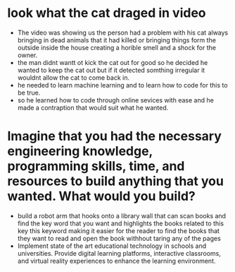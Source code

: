 # look what the cat draged in video

- The video was showing us the person had a problem with his cat always bringing in dead animals that it had killed or bringing things form the outside inside the house creating a horible smell and a shock for the owner.
- the man didnt wantt ot kick the cat out for good so he decided he wanted to keep the cat out but if it detected somthing irregular it wouldnt allow the cat to come back in.
- he needed to learn machine learning and to learn how to code for this to be true.
- so he learned how to code through online sevices with ease and he made a contraption that would suit what he wanted.

# Imagine that you had the necessary engineering knowledge, programming skills, time, and resources to build anything that you wanted. What would you build? 

- build a robot arm that hooks onto a library wall that can scan books and find the key word that you want and highlights the books related to this key this keyword making it easier for the reader to find the books that they want to read and open the book withhout taring any of the pages
- Implement state of the art educational technology in schools and universities. Provide digital learning platforms, interactive classrooms, and virtual reality experiences to enhance the learning environment. 



